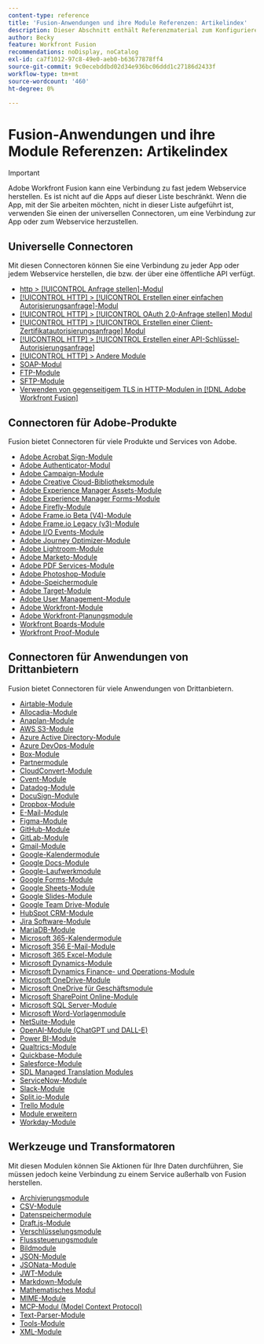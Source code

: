 ```yaml
---
content-type: reference
title: 'Fusion-Anwendungen und ihre Module Referenzen: Artikelindex'
description: Dieser Abschnitt enthält Referenzmaterial zum Konfigurieren bestimmter Module in Adobe Workfront Fusion.
author: Becky
feature: Workfront Fusion
recommendations: noDisplay, noCatalog
exl-id: ca7f1012-97c8-49e0-aeb0-b63677878ff4
source-git-commit: 9c0ecebddbd02d34e936bc06ddd1c27186d2433f
workflow-type: tm+mt
source-wordcount: '460'
ht-degree: 0%

---
```


# Fusion-Anwendungen und ihre Module Referenzen: Artikelindex

>[!IMPORTANT]
>
>Adobe Workfront Fusion kann eine Verbindung zu fast jedem Webservice herstellen. Es ist nicht auf die Apps auf dieser Liste beschränkt. Wenn die App, mit der Sie arbeiten möchten, nicht in dieser Liste aufgeführt ist, verwenden Sie einen der universellen Connectoren, um eine Verbindung zur App oder zum Webservice herzustellen.

## Universelle Connectoren

Mit diesen Connectoren können Sie eine Verbindung zu jeder App oder jedem Webservice herstellen, die bzw. der über eine öffentliche API verfügt.

* [http > [!UICONTROL Anfrage stellen]-Modul](/help/workfront-fusion/references/apps-and-modules/universal-connectors/http-module-make-a-request.md)
* [[!UICONTROL HTTP] > [!UICONTROL Erstellen einer einfachen Autorisierungsanfrage]-Modul](/help/workfront-fusion/references/apps-and-modules/universal-connectors/http-module-make-a-basic-auth-request.md)
* [[!UICONTROL HTTP] > [!UICONTROL OAuth 2.0-Anfrage stellen] Modul](/help/workfront-fusion/references/apps-and-modules/universal-connectors/http-module-make-an-oauth-2-request.md)
* [[!UICONTROL HTTP] > [!UICONTROL Erstellen einer Client-Zertifikatautorisierungsanfrage] Modul](/help/workfront-fusion/references/apps-and-modules/universal-connectors/http-module-make-a-client-cert-auth-request.md)
* [[!UICONTROL HTTP] > [!UICONTROL Erstellen einer API-Schlüssel-Autorisierungsanfrage]](/help/workfront-fusion/references/apps-and-modules/universal-connectors/http-module-make-an-api-key-auth-request.md)
* [[!UICONTROL HTTP] > Andere Module](/help/workfront-fusion/references/apps-and-modules/universal-connectors/http-modules.md)
* [SOAP-Modul](/help/workfront-fusion/references/apps-and-modules/universal-connectors/soap-module.md)
* [FTP-Module](/help/workfront-fusion/references/apps-and-modules/universal-connectors/ftp-modules.md)
* [SFTP-Module](/help/workfront-fusion/references/apps-and-modules/universal-connectors/sftp.md)
* [Verwenden von gegenseitigem TLS in HTTP-Modulen in [!DNL Adobe Workfront Fusion]](/help/workfront-fusion/references/apps-and-modules/universal-connectors/use-mtls-in-http-modules.md)

## Connectoren für Adobe-Produkte

Fusion bietet Connectoren für viele Produkte und Services von Adobe.

* [Adobe Acrobat Sign-Module](/help/workfront-fusion/references/apps-and-modules/adobe-connectors/adobe-sign-modules.md)
* [Adobe Authenticator-Modul](/help/workfront-fusion/references/apps-and-modules/adobe-connectors/adobe-authenticator-modules.md)
* [Adobe Campaign-Module](/help/workfront-fusion/references/apps-and-modules/adobe-connectors/adobe-campaign-classic-connector.md)
* [Adobe Creative Cloud-Bibliotheksmodule](/help/workfront-fusion/references/apps-and-modules/adobe-connectors/creative-cloud-libraries-modules.md)
* [Adobe Experience Manager Assets-Module](/help/workfront-fusion/references/apps-and-modules/adobe-connectors/aem-assets-modules.md)
* [Adobe Experience Manager Forms-Module](/help/workfront-fusion/references/apps-and-modules/adobe-connectors/aem-forms-modules.md)
* [Adobe Firefly-Module](/help/workfront-fusion/references/apps-and-modules/adobe-connectors/adobe-firefly-modules.md)
* [Adobe Frame.io Beta (V4)-Module](/help/workfront-fusion/references/apps-and-modules/adobe-connectors/frame-io-modules.md)
* [Adobe Frame.io Legacy (v3)-Module](/help/workfront-fusion/references/apps-and-modules/adobe-connectors/frame-io-modules.md)
* [Adobe I/O Events-Module](/help/workfront-fusion/references/apps-and-modules/adobe-connectors/adobe-io-events-modules.md)
* [Adobe Journey Optimizer-Module](/help/workfront-fusion/references/apps-and-modules/adobe-connectors/adobe-journey-optimizer-modules.md)
* [Adobe Lightroom-Module](/help/workfront-fusion/references/apps-and-modules/adobe-connectors/adobe-lightroom-modules.md)
* [Adobe Marketo-Module](/help/workfront-fusion/references/apps-and-modules/adobe-connectors/adobe-marketo-modules.md)
* [Adobe PDF Services-Module](/help/workfront-fusion/references/apps-and-modules/adobe-connectors/pdf-modules.md)
* [Adobe Photoshop-Module](/help/workfront-fusion/references/apps-and-modules/adobe-connectors/adobe-photoshop-modules.md)
* [Adobe-Speichermodule](/help/workfront-fusion/references/apps-and-modules/adobe-connectors/adobe-storage-modules.md)
* [Adobe Target-Module](/help/workfront-fusion/references/apps-and-modules/adobe-connectors/adobe-target-modules.md)
* [Adobe User Management-Module](/help/workfront-fusion/references/apps-and-modules/adobe-connectors/adobe-user-management-modules.md)
* [Adobe Workfront-Module](/help/workfront-fusion/references/apps-and-modules/adobe-connectors/workfront-modules.md)
* [Adobe Workfront-Planungsmodule](/help/workfront-fusion/references/apps-and-modules/adobe-connectors/workfront-planning-modules.md)
* [Workfront Boards-Module](/help/workfront-fusion/references/apps-and-modules/adobe-connectors/workfront-boards-modules.md)
* [Workfront Proof-Module](/help/workfront-fusion/references/apps-and-modules/adobe-connectors/workfront-proof-modules.md)

## Connectoren für Anwendungen von Drittanbietern

Fusion bietet Connectoren für viele Anwendungen von Drittanbietern.

* [Airtable-Module](/help/workfront-fusion/references/apps-and-modules/third-party-connectors/airtable-modules.md)
* [Allocadia-Module](/help/workfront-fusion/references/apps-and-modules/third-party-connectors/allocadia-modules.md)
* [Anaplan-Module](/help/workfront-fusion/references/apps-and-modules/third-party-connectors/anaplan-modules.md)
* [AWS S3-Module](/help/workfront-fusion/references/apps-and-modules/third-party-connectors/aws-s3-modules.md)
* [Azure Active Directory-Module](/help/workfront-fusion/references/apps-and-modules/third-party-connectors/azure-ad-modules.md)
* [Azure DevOps-Module](/help/workfront-fusion/references/apps-and-modules/third-party-connectors/azure-dev-ops.md)
* [Box-Module](/help/workfront-fusion/references/apps-and-modules/third-party-connectors/box-modules.md)
* [Partnermodule](/help/workfront-fusion/references/apps-and-modules/third-party-connectors/bynder-modules.md)
* [CloudConvert-Module](/help/workfront-fusion/references/apps-and-modules/third-party-connectors/cloud-convert-modules.md)
* [Cvent-Module](/help/workfront-fusion/references/apps-and-modules/third-party-connectors/cvent-modules.md)
* [Datadog-Module](/help/workfront-fusion/references/apps-and-modules/third-party-connectors/datadog-modules.md)
* [DocuSign-Module](/help/workfront-fusion/references/apps-and-modules/third-party-connectors/docusign-modules.md)
* [Dropbox-Module](/help/workfront-fusion/references/apps-and-modules/third-party-connectors/dropbox-modules.md)
* [E-Mail-Module](/help/workfront-fusion/references/apps-and-modules/third-party-connectors/email-modules.md)
* [Figma-Module](/help/workfront-fusion/references/apps-and-modules/third-party-connectors/figma-modules.md)
* [GitHub-Module](/help/workfront-fusion/references/apps-and-modules/third-party-connectors/github.md)
* [GitLab-Module](/help/workfront-fusion/references/apps-and-modules/third-party-connectors/gitlab-modules.md)
* [Gmail-Module](/help/workfront-fusion/references/apps-and-modules/third-party-connectors/gmail-modules.md)
* [Google-Kalendermodule](/help/workfront-fusion/references/apps-and-modules/third-party-connectors/google-calendar-modules.md)
* [Google Docs-Module](/help/workfront-fusion/references/apps-and-modules/third-party-connectors/google-docs-modules.md)
* [Google-Laufwerkmodule](/help/workfront-fusion/references/apps-and-modules/third-party-connectors/google-drive-modules.md)
* [Google Forms-Module](/help/workfront-fusion/references/apps-and-modules/third-party-connectors/google-forms-modules.md)
* [Google Sheets-Module](/help/workfront-fusion/references/apps-and-modules/third-party-connectors/google-sheets-modules.md)
* [Google Slides-Module](/help/workfront-fusion/references/apps-and-modules/third-party-connectors/google-slides-modules.md)
* [Google Team Drive-Module](/help/workfront-fusion/references/apps-and-modules/third-party-connectors/google-team-drive-modules.md)
* [HubSpot CRM-Module](/help/workfront-fusion/references/apps-and-modules/third-party-connectors/hubspot-crm-modules.md)
* [Jira Software-Module](/help/workfront-fusion/references/apps-and-modules/third-party-connectors/jira-software-modules.md)
* [MariaDB-Module](/help/workfront-fusion/references/apps-and-modules/third-party-connectors/mariadb-modules.md)
* [Microsoft 365-Kalendermodule](/help/workfront-fusion/references/apps-and-modules/third-party-connectors/microsoft-365-calendar-modules.md)
* [Microsoft 356 E-Mail-Module](/help/workfront-fusion/references/apps-and-modules/third-party-connectors/microsoft-365-email-modules.md)
* [Microsoft 365 Excel-Module](/help/workfront-fusion/references/apps-and-modules/third-party-connectors/microsoft-365-excel-modules.md)
* [Microsoft Dynamics-Module](/help/workfront-fusion/references/apps-and-modules/third-party-connectors/microsoft-dynamics-365-modules.md)
* [Microsoft Dynamics Finance- und Operations-Module](/help/workfront-fusion/references/apps-and-modules/third-party-connectors/dynamics-finance-operations-modules.md)
* [Microsoft OneDrive-Module](/help/workfront-fusion/references/apps-and-modules/third-party-connectors/microsoft-onedrive-modules.md)
* [Microsoft OneDrive für Geschäftsmodule](/help/workfront-fusion/references/apps-and-modules/third-party-connectors/microsoft-onedrive-for-business-modules.md)
* [Microsoft SharePoint Online-Module](/help/workfront-fusion/references/apps-and-modules/third-party-connectors/sharepoint-modules.md)
* [Microsoft SQL Server-Module](/help/workfront-fusion/references/apps-and-modules/third-party-connectors/microsoft-sql-server-modules.md)
* [Microsoft Word-Vorlagenmodule](/help/workfront-fusion/references/apps-and-modules/third-party-connectors/microsoft-word-templates-modules.md)
* [NetSuite-Module](/help/workfront-fusion/references/apps-and-modules/third-party-connectors/netsuite.md)
* [OpenAI-Module (ChatGPT und DALL-E)](/help/workfront-fusion/references/apps-and-modules/third-party-connectors/openai-chatgpt-modules.md)
* [Power BI-Module](/help/workfront-fusion/references/apps-and-modules/third-party-connectors/powerbi-modules.md)
* [Qualtrics-Module](/help/workfront-fusion/references/apps-and-modules/third-party-connectors/qualtrics-modules.md)
* [Quickbase-Module](/help/workfront-fusion/references/apps-and-modules/third-party-connectors/quickbase-modules.md)
* [Salesforce-Module](/help/workfront-fusion/references/apps-and-modules/third-party-connectors/salesforce-modules.md)
* [SDL Managed Translation Modules](/help/workfront-fusion/references/apps-and-modules/third-party-connectors/sdl-managed-translation-modules.md)
* [ServiceNow-Module](/help/workfront-fusion/references/apps-and-modules/third-party-connectors/servicenow-modules.md)
* [Slack-Module](/help/workfront-fusion/references/apps-and-modules/third-party-connectors/slack-modules.md)
* [Split.io-Module](/help/workfront-fusion/references/apps-and-modules/third-party-connectors/split-io-modules.md)
* [Trello Module](/help/workfront-fusion/references/apps-and-modules/third-party-connectors/trello-modules.md)
* [Module erweitern](/help/workfront-fusion/references/apps-and-modules/third-party-connectors/widen-modules.md)
* [Workday-Module](/help/workfront-fusion/references/apps-and-modules/third-party-connectors/workday-modules.md)


## Werkzeuge und Transformatoren

Mit diesen Modulen können Sie Aktionen für Ihre Daten durchführen, Sie müssen jedoch keine Verbindung zu einem Service außerhalb von Fusion herstellen.

* [Archivierungsmodule](/help/workfront-fusion/references/apps-and-modules/tools-and-transformers/archive-modules.md)
* [CSV-Module](/help/workfront-fusion/references/apps-and-modules/tools-and-transformers/csv.md)
* [Datenspeichermodule](/help/workfront-fusion/references/apps-and-modules/tools-and-transformers/data-store-modules.md)
* [Draft.js-Module](/help/workfront-fusion/references/apps-and-modules/tools-and-transformers/draft-js-modules.md)
* [Verschlüsselungsmodule](/help/workfront-fusion/references/apps-and-modules/tools-and-transformers/encryptor-modules.md)
* [Flusssteuerungsmodule](/help/workfront-fusion/references/apps-and-modules/tools-and-transformers/flow-control.md)
* [Bildmodule](/help/workfront-fusion/references/apps-and-modules/tools-and-transformers/image-module.md)
* [JSON-Module](/help/workfront-fusion/references/apps-and-modules/tools-and-transformers/json-modules.md)
* [JSONata-Module](/help/workfront-fusion/references/apps-and-modules/tools-and-transformers/jsonata-module.md)
* [JWT-Module](/help/workfront-fusion/references/apps-and-modules/tools-and-transformers/jwt-modules.md)
* [Markdown-Module](/help/workfront-fusion/references/apps-and-modules/tools-and-transformers/markdown-modules.md)
* [Mathematisches Modul](/help/workfront-fusion/references/apps-and-modules/tools-and-transformers/math-module.md)
* [MIME-Module](/help/workfront-fusion/references/apps-and-modules/tools-and-transformers/mime.md)
* [MCP-Modul (Model Context Protocol)](/help/workfront-fusion/references/apps-and-modules/tools-and-transformers/model-context-protocol-mcp-connector.md)
* [Text-Parser-Module](/help/workfront-fusion/references/apps-and-modules/tools-and-transformers/text-parser.md)
* [Tools-Module](/help/workfront-fusion/references/apps-and-modules/tools-and-transformers/tools-modules.md)
* [XML-Module](/help/workfront-fusion/references/apps-and-modules/tools-and-transformers/xml-modules.md)
